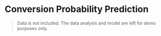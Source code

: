 # Conversion Probability Prediction

> Data is not included. The data analysis and model are left for demo purposes only.
